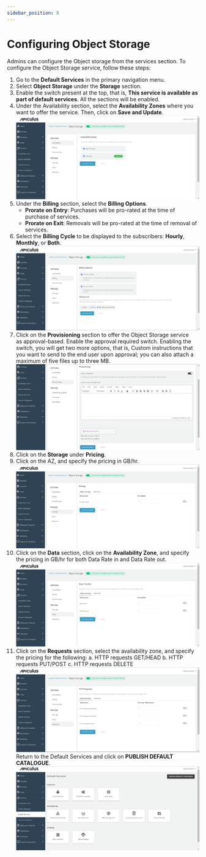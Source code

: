 ```yaml
---
sidebar_position: 8
---
```

# Configuring Object Storage

Admins can configure the Object storage from the services section. To configure the Object Storage service, follow these steps:
1. Go to the **Default Services** in the primary navigation menu.
2. Select **Object Storage** under the **Storage** section.
3. Enable the switch present at the top, that is, **This service is available as part of default services**. All the sections will be enabled.
4. Under the Availability section, select the **Availability Zones** where you want to offer the service. Then, click on **Save and Update**.
	![Configuring Object Storage](img/ConfiguringObjectStorage1.png)
5. Under the **Billing** section, select the **Billing Options**.
	- **Prorate on Entry**: Purchases will be pro-rated at the time of purchase of services.
	- **Prorate on Exit**: Removals will be pro-rated at the time of removal of services.
6. Select the **Billing Cycle** to be displayed to the subscribers: **Hourly**, **Monthly**, or **Both**.
	![Configuring Object Storage](img/ConfiguringObjectStorage2.png)
6. Click on the **Provisioning** section to offer the Object Storage service as approval-based. Enable the approval required switch. Enabling the switch, you will get two more options, that is, Custom instructions that you want to send to the end user upon approval; you can also attach a maximum of five files up to three MB. 
	![Configuring Object Storage](img/ConfiguringObjectStorage3.png)
7. Click on the **Storage** under **Pricing**.
8. Click on the AZ, and specify the pricing in GB/hr. 
	![Configuring Object Storage](img/ConfiguringObjectStorage4.png)
9. Click on the **Data** section, click on the **Availability Zone**, and specify the pricing in GB/hr for both Data Rate in and Data Rate out.
	![Configuring Object Storage](img/ConfiguringObjectStorage5.png)
10. Click on the **Requests** section, select the availability zone, and specify the pricing for the following:
    a. HTTP requests GET/HEAD
    b. HTTP requests PUT/POST
    c. HTTP requests DELETE
	![Configuring Object Storage](img/ConfiguringObjectStorage6.png) Return to the Default Services and click on **PUBLISH DEFAULT CATALOGUE**.
	![Configuring Object Storage](img/ConfiguringObjectStorage7.png)



